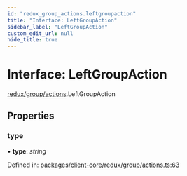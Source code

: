 ```yaml
---
id: "redux_group_actions.leftgroupaction"
title: "Interface: LeftGroupAction"
sidebar_label: "LeftGroupAction"
custom_edit_url: null
hide_title: true
---
```


# Interface: LeftGroupAction

[redux/group/actions](../modules/redux_group_actions.md).LeftGroupAction

## Properties

### type

• **type**: *string*

Defined in: [packages/client-core/redux/group/actions.ts:63](https://github.com/xr3ngine/xr3ngine/blob/56376a778/packages/client-core/redux/group/actions.ts#L63)
